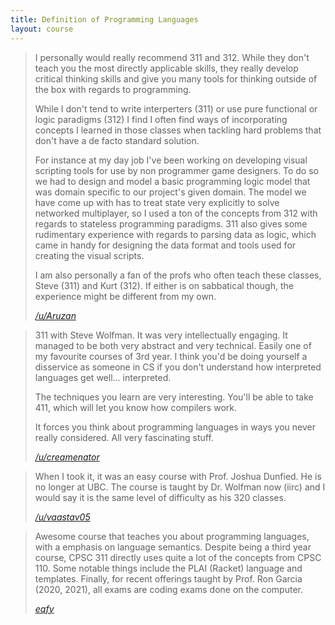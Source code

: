 ```yaml
---
title: Definition of Programming Languages
layout: course
---
```


> I personally would really recommend 311 and 312. While they don't teach you the most directly applicable skills, they really develop critical thinking skills and give you many tools for thinking outside of the box with regards to programming.
>
> While I don't tend to write interperters (311) or use pure functional or logic paradigms (312) I find I often find ways of incorporating concepts I learned in those classes when tackling hard problems that don't have a de facto standard solution.
>
> For instance at my day job I've been working on developing visual scripting tools for use by non programmer game designers. To do so we had to design and model a basic programming logic model that was domain specific to our project's given domain. The model we have come up with has to treat state very explicitly to solve networked multiplayer, so I used a ton of the concepts from 312 with regards to stateless programming paradigms. 311 also gives some rudimentary experience with regards to parsing data as logic, which came in handy for designing the data format and tools used for creating the visual scripts.
>
> I am also personally a fan of the profs who often teach these classes, Steve (311) and Kurt (312). If either is on sabbatical though, the experience might be different from my own.
>
> <cite><a href="https://www.reddit.com/r/UBC/comments/1zo80v/recommended_300level_cpsc_course/cfvhfrm">/u/Aruzan</a></cite>

> 311 with Steve Wolfman. It was very intellectually engaging. It managed to be both very abstract and very technical. Easily one of my favourite courses of 3rd year. I think you'd be doing yourself a disservice as someone in CS if you don't understand how interpreted languages get well... interpreted.
>
> The techniques you learn are very interesting. You'll be able to take 411, which will let you know how compilers work.
>
> It forces you think about programming languages in ways you never really considered. All very fascinating stuff.
>
> <cite><a href="https://www.reddit.com/r/UBC/comments/1zo80v/recommended_300level_cpsc_course/cfvk5zf">/u/creamenator</a></cite>

> When I took it, it was an easy course with Prof. Joshua Dunfied. He is no longer at UBC. The course is taught by Dr. Wolfman now (iirc) and I would say it is the same level of difficulty as his 320 classes.
>
> <cite><a href="https://www.reddit.com/r/UBC/comments/bsasu1/comp_sci_courses_at_ubc/eom20bx">/u/vaastav05</a></cite>

> Awesome course that teaches you about programming languages, with a emphasis on language semantics. Despite being a third year course, CPSC 311 directly uses quite a lot of the concepts from CPSC 110. Some notable things include the PLAI (Racket) language and templates. Finally, for recent offerings taught by Prof. Ron Garcia (2020, 2021), all exams are coding exams done on the computer. 
>
> <cite><a href="https://github.com/eqfy">eqfy</a></cite>
